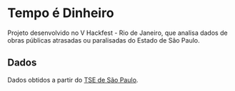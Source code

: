 # Tempo é Dinheiro

Projeto desenvolvido no V Hackfest - Rio de Janeiro, que analisa dados de obras públicas atrasadas ou paralisadas do Estado de São Paulo.

## Dados

Dados obtidos a partir do [TSE de São Paulo](https://paineldeobras.tce.sp.gov.br/pentaho/api/repos/%3Apublic%3AObra%3Apainel_obras.wcdf/generatedContent?userid=anony&password=zero).